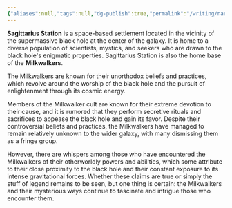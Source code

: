 ```yaml
---
{"aliases":null,"tags":null,"dg-publish":true,"permalink":"/writing/narrative/locations/minor-worlds/sagittarius-station/","dgPassFrontmatter":true}
---
```




**Sagittarius Station** is a space-based settlement located in the vicinity of the supermassive black hole at the center of the galaxy. It is home to a diverse population of scientists, mystics, and seekers who are drawn to the black hole's enigmatic properties. Sagittarius Station is also the home base of the **Milkwalkers**.

The Milkwalkers are known for their unorthodox beliefs and practices, which revolve around the worship of the black hole and the pursuit of enlightenment through its cosmic energy.

Members of the Milkwalker cult are known for their extreme devotion to their cause, and it is rumored that they perform secretive rituals and sacrifices to appease the black hole and gain its favor. Despite their controversial beliefs and practices, the Milkwalkers have managed to remain relatively unknown to the wider galaxy, with many dismissing them as a fringe group.

However, there are whispers among those who have encountered the Milkwalkers of their otherworldly powers and abilities, which some attribute to their close proximity to the black hole and their constant exposure to its intense gravitational forces. Whether these claims are true or simply the stuff of legend remains to be seen, but one thing is certain: the Milkwalkers and their mysterious ways continue to fascinate and intrigue those who encounter them.